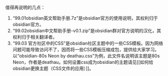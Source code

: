 值得再说明的几点：
1. “99.01obsidian英文帮助手册.7z”是obsidian官方的使用说明，其权利归于obsidian官方。
2. “99.02obsidian中文帮助手册-v0.1.zip”是obsidian群对官方说明的汉化，其权利归于相关翻译者。
3. “99.03 官方社区中的CSS”是obsidian社区主题中的一些CSS模板。因为网络问题可能导致访问不了，因而将一些CSS模板压缩成包，提供给大家学习。以“obsidian-80s Neon by deathau.css”为例，此文件名说明该主题是80s Neon，作者是deathau。如何设置css成为obsidian的主题请见[[如何给obsidian更换主题（CSS文件的应用）]]。